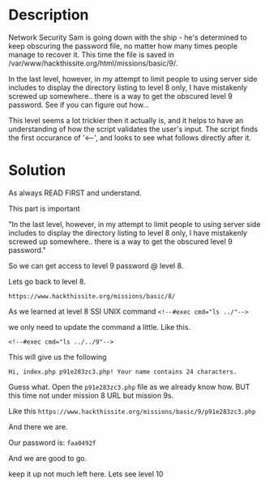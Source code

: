 # Description

Network Security Sam is going down with the ship - he's determined to keep obscuring the password file, no matter how many times people manage to recover it. This time the file is saved in /var/www/hackthissite.org/html/missions/basic/9/.

In the last level, however, in my attempt to limit people to using server side includes to display the directory listing to level 8 only, I have mistakenly screwed up somewhere.. there is a way to get the obscured level 9 password. See if you can figure out how...

This level seems a lot trickier then it actually is, and it helps to have an understanding of how the script validates the user's input. The script finds the first occurance of '<--', and looks to see what follows directly after it.

# Solution

As always READ FIRST and understand.

This part is important

"In the last level, however, in my attempt to limit people to using server side includes to display the directory listing to level 8 only, I have mistakenly screwed up somewhere.. there is a way to get the obscured level 9 password."

So we can get access to level 9 password @ level 8.

Lets go back to level 8.

`https://www.hackthissite.org/missions/basic/8/`

As we learned at level 8 SSI UNIX command `<!--#exec cmd="ls ../"-->`

we only need to update the command a little. Like this.

`<!--#exec cmd="ls ../../9"-->`

This will give us the following

`Hi, index.php p91e283zc3.php! Your name contains 24 characters.`

Guess what. Open the `p91e283zc3.php` file as we already know how. BUT this time not under mission 8 URL but mission 9s.

Like this `https://www.hackthissite.org/missions/basic/9/p91e283zc3.php`

And there we are.

Our password is: `faa0492f`

And we are good to go.

keep it up not much left here. Lets see level 10

